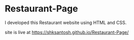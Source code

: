 # Restaurant-Page
I developed this Restaurant website using HTML and CSS.

site is live at https://shksantosh.github.io/Restaurant-Page/
